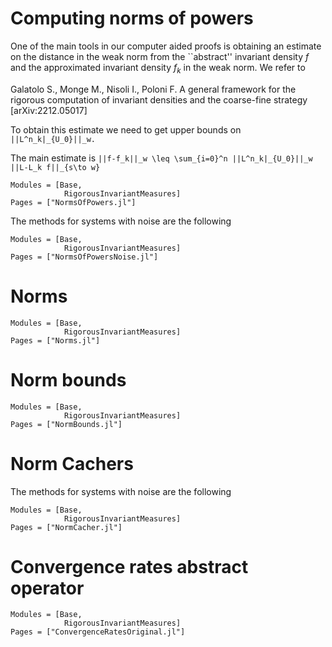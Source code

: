 # Computing norms of powers

One of the main tools in our computer aided proofs is 
obtaining an estimate on the distance in the weak norm
from the ``abstract'' invariant density $f$ and the 
approximated invariant density $f_k$ in the weak norm.
We refer to

Galatolo S., Monge M., Nisoli I., Poloni F.
A general framework for the rigorous computation of invariant densities and the coarse-fine strategy
[arXiv:2212.05017]


To obtain this estimate we need to get upper bounds
on 
``
||L^n_k|_{U_0}||_w.
``

The main estimate is 
``
||f-f_k||_w \leq \sum_{i=0}^n ||L^n_k|_{U_0}||_w ||L-L_k f||_{s\to w}
``

```@autodocs
Modules = [Base, 
            RigorousInvariantMeasures]
Pages = ["NormsOfPowers.jl"]
```

The methods for systems with noise are the following
```@autodocs
Modules = [Base, 
            RigorousInvariantMeasures]
Pages = ["NormsOfPowersNoise.jl"]
```

# Norms
```@autodocs
Modules = [Base, 
            RigorousInvariantMeasures]
Pages = ["Norms.jl"]
```

# Norm bounds
```@autodocs
Modules = [Base, 
            RigorousInvariantMeasures]
Pages = ["NormBounds.jl"]
```


# Norm Cachers
The methods for systems with noise are the following
```@autodocs
Modules = [Base, 
            RigorousInvariantMeasures]
Pages = ["NormCacher.jl"]
```

# Convergence rates abstract operator

```@autodocs
Modules = [Base, 
            RigorousInvariantMeasures]
Pages = ["ConvergenceRatesOriginal.jl"]
```